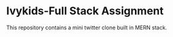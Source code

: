 # Ivykids-Full Stack Assignment

This repository contains a mini twitter clone built in MERN stack.

